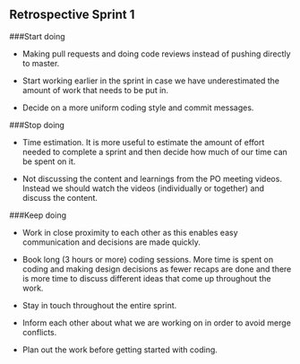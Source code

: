 ## Retrospective Sprint 1

###Start doing
* Making pull requests and doing code reviews instead of pushing directly to master.

* Start working earlier in the sprint in case we have underestimated the amount of work that needs to be put in.

* Decide on a more uniform coding style and commit messages.

###Stop doing
* Time estimation. It is more useful to estimate the amount of effort needed to complete a sprint and then decide how much of our time can be spent on it.

* Not discussing the content and learnings from the PO meeting videos. Instead we should watch the videos (individually or together) and discuss the content. 


###Keep doing
* Work in close proximity to each other as this enables easy communication and decisions are made quickly.

* Book long (3 hours or more) coding sessions. More time is spent on coding and making design decisions as fewer recaps are done and there is more time to discuss different ideas that come up throughout the work.

* Stay in touch throughout the entire sprint.

* Inform each other about what we are working on in order to avoid merge conflicts.

* Plan out the work before getting started with coding.